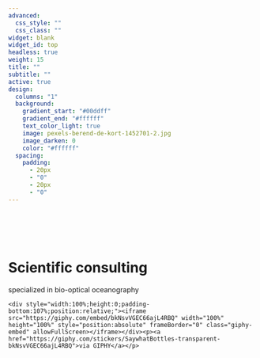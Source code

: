 ```yaml
---
advanced:
  css_style: ""
  css_class: ""
widget: blank
widget_id: top
headless: true
weight: 15
title: ""
subtitle: ""
active: true
design:
  columns: "1"
  background:
    gradient_start: "#00ddff"
    gradient_end: "#ffffff"
    text_color_light: true
    image: pexels-berend-de-kort-1452701-2.jpg
    image_darken: 0
    color: "#ffffff"
  spacing:
    padding:
      - 20px
      - "0"
      - 20px
      - "0"
---
```

# **<br>**

# **Scientific consulting**

specialized in bio-optical oceanography

```
<div style="width:100%;height:0;padding-bottom:107%;position:relative;"><iframe src="https://giphy.com/embed/bkNsvVGEC66ajL4RBQ" width="100%" height="100%" style="position:absolute" frameBorder="0" class="giphy-embed" allowFullScreen></iframe></div><p><a href="https://giphy.com/stickers/SaywhatBottles-transparent-bkNsvVGEC66ajL4RBQ">via GIPHY</a></p>

```

[](https://giphy.com/stickers/text-iphone-3tLfKrc4pLWiTkAAph)[](https://giphy.com/stickers/comic-balloon-balo-SqfmqPPNtWFRFhn6my)